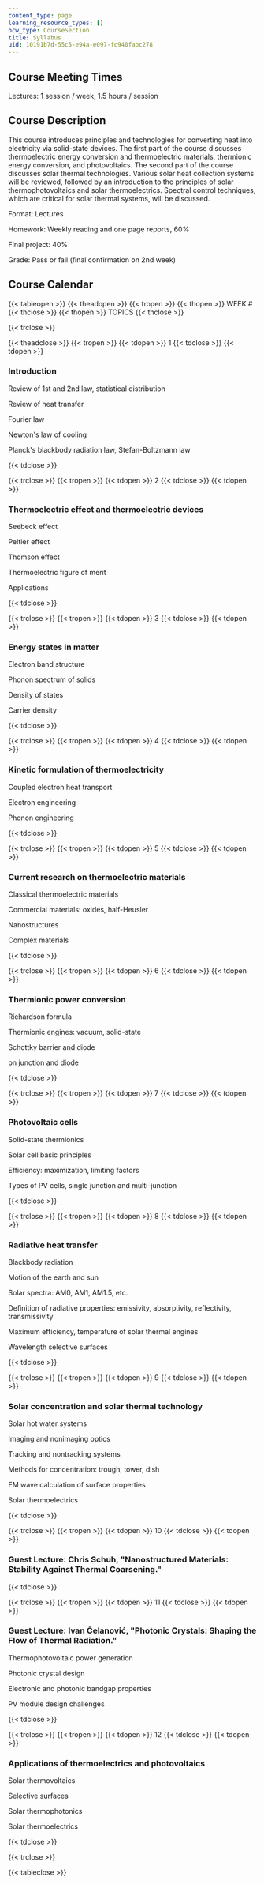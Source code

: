 ```yaml
---
content_type: page
learning_resource_types: []
ocw_type: CourseSection
title: Syllabus
uid: 10191b7d-55c5-e94a-e097-fc940fabc278
---
```


Course Meeting Times
--------------------

Lectures: 1 session / week, 1.5 hours / session

Course Description
------------------

This course introduces principles and technologies for converting heat into electricity via solid-state devices. The first part of the course discusses thermoelectric energy conversion and thermoelectric materials, thermionic energy conversion, and photovoltaics. The second part of the course discusses solar thermal technologies. Various solar heat collection systems will be reviewed, followed by an introduction to the principles of solar thermophotovoltaics and solar thermoelectrics. Spectral control techniques, which are critical for solar thermal systems, will be discussed.

Format: Lectures

Homework: Weekly reading and one page reports, 60%

Final project: 40%

Grade: Pass or fail (final confirmation on 2nd week)

Course Calendar
---------------

{{< tableopen >}}
{{< theadopen >}}
{{< tropen >}}
{{< thopen >}}
WEEK #
{{< thclose >}}
{{< thopen >}}
TOPICS
{{< thclose >}}

{{< trclose >}}

{{< theadclose >}}
{{< tropen >}}
{{< tdopen >}}
1
{{< tdclose >}}
{{< tdopen >}}


### Introduction

Review of 1st and 2nd law, statistical distribution

Review of heat transfer

Fourier law

Newton's law of cooling

Planck's blackbody radiation law, Stefan-Boltzmann law


{{< tdclose >}}

{{< trclose >}}
{{< tropen >}}
{{< tdopen >}}
2
{{< tdclose >}}
{{< tdopen >}}


### Thermoelectric effect and thermoelectric devices

Seebeck effect

Peltier effect

Thomson effect

Thermoelectric figure of merit

Applications


{{< tdclose >}}

{{< trclose >}}
{{< tropen >}}
{{< tdopen >}}
3
{{< tdclose >}}
{{< tdopen >}}


### Energy states in matter

Electron band structure

Phonon spectrum of solids

Density of states

Carrier density


{{< tdclose >}}

{{< trclose >}}
{{< tropen >}}
{{< tdopen >}}
4
{{< tdclose >}}
{{< tdopen >}}


### Kinetic formulation of thermoelectricity

Coupled electron heat transport

Electron engineering

Phonon engineering


{{< tdclose >}}

{{< trclose >}}
{{< tropen >}}
{{< tdopen >}}
5
{{< tdclose >}}
{{< tdopen >}}


### Current research on thermoelectric materials

Classical thermoelectric materials

Commercial materials: oxides, half-Heusler

Nanostructures

Complex materials


{{< tdclose >}}

{{< trclose >}}
{{< tropen >}}
{{< tdopen >}}
6
{{< tdclose >}}
{{< tdopen >}}


### Thermionic power conversion

Richardson formula

Thermionic engines: vacuum, solid-state

Schottky barrier and diode

pn junction and diode


{{< tdclose >}}

{{< trclose >}}
{{< tropen >}}
{{< tdopen >}}
7
{{< tdclose >}}
{{< tdopen >}}


### Photovoltaic cells

Solid-state thermionics

Solar cell basic principles

Efficiency: maximization, limiting factors

Types of PV cells, single junction and multi-junction


{{< tdclose >}}

{{< trclose >}}
{{< tropen >}}
{{< tdopen >}}
8
{{< tdclose >}}
{{< tdopen >}}


### Radiative heat transfer

Blackbody radiation

Motion of the earth and sun

Solar spectra: AM0, AM1, AM1.5, etc.

Definition of radiative properties: emissivity, absorptivity, reflectivity, transmissivity

Maximum efficiency, temperature of solar thermal engines

Wavelength selective surfaces


{{< tdclose >}}

{{< trclose >}}
{{< tropen >}}
{{< tdopen >}}
9
{{< tdclose >}}
{{< tdopen >}}


### Solar concentration and solar thermal technology

Solar hot water systems

Imaging and nonimaging optics

Tracking and nontracking systems

Methods for concentration: trough, tower, dish

EM wave calculation of surface properties

Solar thermoelectrics


{{< tdclose >}}

{{< trclose >}}
{{< tropen >}}
{{< tdopen >}}
10
{{< tdclose >}}
{{< tdopen >}}


### Guest Lecture: Chris Schuh, "Nanostructured Materials: Stability Against Thermal Coarsening."


{{< tdclose >}}

{{< trclose >}}
{{< tropen >}}
{{< tdopen >}}
11
{{< tdclose >}}
{{< tdopen >}}


### Guest Lecture: Ivan Čelanović, "Photonic Crystals: Shaping the Flow of Thermal Radiation."

Thermophotovoltaic power generation

Photonic crystal design

Electronic and photonic bandgap properties

PV module design challenges


{{< tdclose >}}

{{< trclose >}}
{{< tropen >}}
{{< tdopen >}}
12
{{< tdclose >}}
{{< tdopen >}}


### Applications of thermoelectrics and photovoltaics

Solar thermovoltaics

Selective surfaces

Solar thermophotonics

Solar thermoelectrics


{{< tdclose >}}

{{< trclose >}}

{{< tableclose >}}
